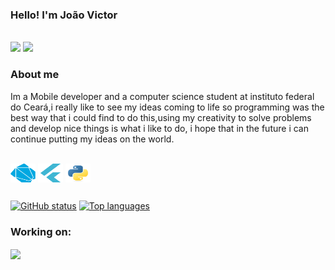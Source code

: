 ### Hello! I'm João Victor

<div>
  <br>
  <a href="https://www.linkedin.com/in/joaovfranca/" target="_blank"><img
      src="https://img.shields.io/badge/-LinkedIn-%230077B5?style=for-the-badge&logo=linkedin&logoColor=white"
      target="_blank"></a>
  <a href="mailto:joaovfranca1@gmail.com"><img
      src="https://img.shields.io/badge/-Gmail-%23333?style=for-the-badge&logo=gmail&logoColor=white"
      target="_blank"></a>
  </br>
</div>

### About me

Im a Mobile developer and a computer science student at instituto federal do Ceará,i really like to see my ideas coming to life so programming was the best way that i could find to do this,using my creativity to solve problems and develop nice things is what i like to do, i hope that in the future i can continue putting my ideas on the world.

<div style="display: inline_block"><br>
  <img href="https://github.com/Jaofranca?tab=repositories&language=dart"  align="center" alt="Alex-Js" height="30" width="40" src="https://raw.githubusercontent.com/devicons/devicon/master/icons/dart/dart-plain.svg">
  <img href="https://github.com/Jaofranca?tab=repositories&language=flutter" align="center" alt="Alex-Ts" height="30" width="40" src="https://raw.githubusercontent.com/devicons/devicon/master/icons/flutter/flutter-plain.svg">
  <img href="https://github.com/Jaofranca?tab=repositories&language=python" align="center" alt="Alex-Python" height="30" width="40" src="https://raw.githubusercontent.com/devicons/devicon/master/icons/python/python-original.svg">
  
##
  
<div>
 <p>
  <a href="https://www.linkedin.com/in/joaovfranca/" target="_blank"><img alt="GitHub status" src="https://github-readme-stats.vercel.app/api?username=jaoFranca&count_private=true&theme=synthwave"></a>
 <a href="https://www.linkedin.com/in/joaovfranca/" target="_blank"><img alt="Top languages" src="https://github-readme-stats.vercel.app/api/top-langs/?username=Jaofranca&hide=shaderlab,cmake&layout=compact&theme=synthwave"></a>
</p>
 
 

### Working on:
<p >
  <a href="https://github.com/Jaofranca/YourGameLauncher">
    <img
      align="center"
      height="120em"
      src="https://github-readme-stats.vercel.app/api/pin/?username=JaoFranca&repo=YourGameLauncher&theme=synthwave">
    </img>
  </a>
</p>
